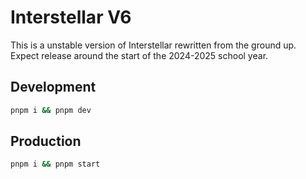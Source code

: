 # Interstellar V6

This is a unstable version of Interstellar rewritten from the ground up. Expect release around the start of the 2024-2025 school year.

## Development

```sh
pnpm i && pnpm dev
```

## Production

```sh
pnpm i && pnpm start
```
